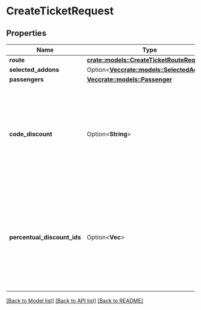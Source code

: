 # CreateTicketRequest

## Properties

Name | Type | Description | Notes
------------ | ------------- | ------------- | -------------
**route** | [**crate::models::CreateTicketRouteRequest**](CreateTicketRouteRequest.md) |  | 
**selected_addons** | Option<[**Vec<crate::models::SelectedAddon>**](SelectedAddon.md)> |  | [optional]
**passengers** | [**Vec<crate::models::Passenger>**](Passenger.md) |  | 
**code_discount** | Option<**String**> | Flat rate discount from fare price (does not apply on addons, insurance and charges). Applies first (before percentual discount) | [optional]
**percentual_discount_ids** | Option<**Vec<i64>**> | Percentual discount from fare price (does not apply on addons, insurance and charges). Applies as seconds (after flat rate discount) | [optional]

[[Back to Model list]](../README.md#documentation-for-models) [[Back to API list]](../README.md#documentation-for-api-endpoints) [[Back to README]](../README.md)


